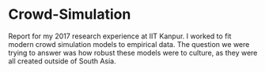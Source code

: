 # Crowd-Simulation

Report for my 2017 research experience at IIT Kanpur. I worked to fit modern crowd simulation models to empirical data. The question we were trying to answer was how robust these models were to culture, as they were all created outside of South Asia.
